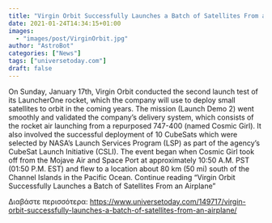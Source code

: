 ```yaml
---
title: "Virgin Orbit Successfully Launches a Batch of Satellites From an Airplane"
date: 2021-01-24T14:34:15+01:00
images:
  - "images/post/VirginOrbit.jpg"
author: "AstroBot"
categories: ["News"]
tags: ["universetoday.com"]
draft: false
---
```


On Sunday, January 17th, Virgin Orbit conducted the second launch test of its LauncherOne rocket, which the company will use to deploy small satellites to orbit in the coming years. The mission (Launch Demo 2) went smoothly and validated the company’s delivery system, which consists of the rocket air launching from a repurposed 747-400 (named Cosmic Girl). It also involved the successful deployment of 10 CubeSats which were selected by NASA’s Launch Services Program (LSP) as part of the agency’s CubeSat Launch Initiative (CSLI). The event began when Cosmic Girl took off from the Mojave Air and Space Port at approximately 10:50 A.M. PST (01:50 P.M. EST) and flew to a location about 80 km (50 mi) south of the Channel Islands in the Pacific Ocean.  Continue reading “Virgin Orbit Successfully Launches a Batch of Satellites From an Airplane” 

Διαβάστε περισσότερα: https://www.universetoday.com/149717/virgin-orbit-successfully-launches-a-batch-of-satellites-from-an-airplane/
